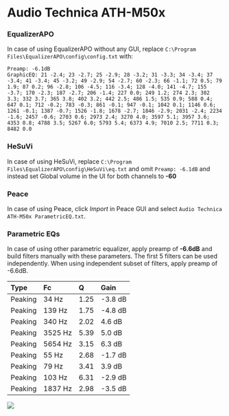 # Audio Technica ATH-M50x

### EqualizerAPO
In case of using EqualizerAPO without any GUI, replace `C:\Program Files\EqualizerAPO\config\config.txt`
with:
```
Preamp: -6.1dB
GraphicEQ: 21 -2.4; 23 -2.7; 25 -2.9; 28 -3.2; 31 -3.3; 34 -3.4; 37 -3.4; 41 -3.4; 45 -3.2; 49 -2.9; 54 -2.7; 60 -2.3; 66 -1.1; 72 0.5; 79 1.9; 87 0.2; 96 -2.8; 106 -4.5; 116 -3.4; 128 -4.0; 141 -4.7; 155 -3.7; 170 -2.3; 187 -2.7; 206 -1.4; 227 0.0; 249 1.2; 274 2.3; 302 3.3; 332 3.7; 365 3.8; 402 3.2; 442 2.5; 486 1.5; 535 0.9; 588 0.4; 647 0.1; 712 -0.2; 783 -0.3; 861 -0.1; 947 -0.1; 1042 0.1; 1146 0.6; 1261 -0.1; 1387 -0.7; 1526 -1.8; 1678 -2.7; 1846 -2.9; 2031 -2.4; 2234 -1.6; 2457 -0.6; 2703 0.6; 2973 2.4; 3270 4.0; 3597 5.1; 3957 3.6; 4353 0.8; 4788 3.5; 5267 6.0; 5793 5.4; 6373 4.9; 7010 2.5; 7711 0.3; 8482 0.0
```

### HeSuVi
In case of using HeSuVi, replace `C:\Program Files\EqualizerAPO\config\HeSuVi\eq.txt` and omit `Preamp:
-6.1dB` and instead set Global volume in the UI for both channels to **-60**

### Peace
In case of using Peace, click *Import* in Peace GUI and select `Audio Technica ATH-M50x ParametricEQ.txt`.

### Parametric EQs
In case of using other parametric equalizer, apply preamp of **-6.6dB** and build filters manually
with these parameters. The first 5 filters can be used independently.
When using independent subset of filters, apply preamp of -6.6dB.

| Type    | Fc      |    Q | Gain    |
|:--------|:--------|:-----|:--------|
| Peaking | 34 Hz   | 1.25 | -3.8 dB |
| Peaking | 139 Hz  | 1.75 | -4.8 dB |
| Peaking | 340 Hz  | 2.02 | 4.6 dB  |
| Peaking | 3525 Hz | 5.39 | 5.0 dB  |
| Peaking | 5654 Hz | 3.15 | 6.3 dB  |
| Peaking | 55 Hz   | 2.68 | -1.7 dB |
| Peaking | 79 Hz   | 3.41 | 3.9 dB  |
| Peaking | 103 Hz  | 6.31 | -2.9 dB |
| Peaking | 1837 Hz | 2.98 | -3.5 dB |

![](https://raw.githubusercontent.com/jaakkopasanen/AutoEq/master/results/headphonecom/sbaf-serious/Audio%20Technica%20ATH-M50x/Audio%20Technica%20ATH-M50x.png)